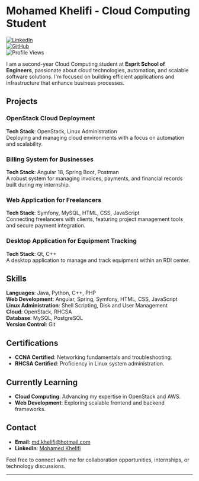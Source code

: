 # Mohamed Khelifi - Cloud Computing Student

[![LinkedIn](https://img.shields.io/badge/LinkedIn-blue?style=flat&logo=linkedin)](https://www.linkedin.com/in/khelifimohamed/)  
[![GitHub](https://img.shields.io/badge/GitHub-black?style=flat&logo=github)](https://github.com/Hamoda73)  
![Profile Views](https://komarev.com/ghpvc/?username=Hamoda73&color=green)

I am a second-year Cloud Computing student at **Esprit School of Engineers**, passionate about cloud technologies, automation, and scalable software solutions. I'm focused on building efficient applications and infrastructure that enhance business processes.

## Projects

### OpenStack Cloud Deployment  
**Tech Stack**: OpenStack, Linux Administration  
Deploying and managing cloud environments with a focus on automation and scalability.

### Billing System for Businesses  
**Tech Stack**: Angular 18, Spring Boot, Postman  
A robust system for managing invoices, payments, and financial records built during my internship.

### Web Application for Freelancers  
**Tech Stack**: Symfony, MySQL, HTML, CSS, JavaScript  
Connecting freelancers with clients, featuring project management tools and secure payment integration.

### Desktop Application for Equipment Tracking  
**Tech Stack**: Qt, C++  
A desktop application to manage and track equipment within an RDI center.

## Skills

**Languages**: Java, Python, C++, PHP  
**Web Development**: Angular, Spring, Symfony, HTML, CSS, JavaScript  
**Linux Administration**: Shell Scripting, Disk and User Management  
**Cloud**: OpenStack, RHCSA  
**Database**: MySQL, PostgreSQL  
**Version Control**: Git

## Certifications
- **CCNA Certified**: Networking fundamentals and troubleshooting.
- **RHCSA Certified**: Proficiency in Linux system administration.

## Currently Learning
- **Cloud Computing**: Advancing my expertise in OpenStack and AWS.
- **Web Development**: Exploring scalable frontend and backend frameworks.

## Contact
- **Email**: [md.khelifi@hotmail.com](mailto:md.khelifi@hotmail.com)
- **LinkedIn**: [Mohamed Khelifi](https://www.linkedin.com/in/khelifimohamed/)

Feel free to connect with me for collaboration opportunities, internships, or technology discussions.

---

